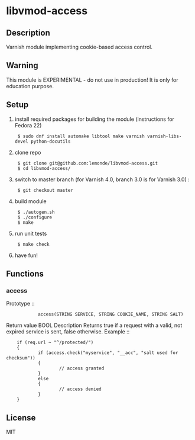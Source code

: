 # libvmod-access

## Description

Varnish module implementing cookie-based access control.

## Warning

This module is EXPERIMENTAL - do not use in production! It is only for education purpose.

## Setup

1. install required packages for building the module (instructions for Fedora 22)

        $ sudo dnf install automake libtool make varnish varnish-libs-devel python-docutils

2. clone repo

        $ git clone git@github.com:lemonde/libvmod-access.git
        $ cd libvmod-access/

3. switch to master branch (for Varnish 4.0, branch 3.0 is for Varnish 3.0) :

        $ git checkout master

4. build module

        $ ./autogen.sh
        $ ./configure
        $ make

5. run unit tests

        $ make check

6. have fun!

## Functions

### access

Prototype
        ::

                access(STRING SERVICE, STRING COOKIE_NAME, STRING SALT)
Return value
	BOOL
Description
	Returns true if a request with a valid, not expired service is sent,
        false otherwise.
Example
        ::

        if (req.url ~ "^/protected/")
        {
                if (access.check("myservice", "__acc", "salt used for checksum"))
                {       
                        // access granted
                }
                else
                {
                        // access denied
                }
        }

## License

MIT